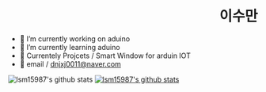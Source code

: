 <h1 align="right"> 이수만 </h1>

- 🔭 I’m currently working on aduino
- 🌱 I’m currently learning aduino
- 👯 Currentely Projcets / Smart Window for arduin IOT 
- 💬 email / dnjxj0011@naver.com

![lsm15987's github stats](https://github-readme-stats.vercel.app/api?username=lsm15987&show_icons=true)
[![lsm15987's github stats](https://github-readme-stats.vercel.app/api/top-langs/?username=lsm15987&show_icons=true&hide_border=true&title_color=004386&icon_color=004386&layout=compact)](https://github.com/lsm15987)

<!--
**lsm15987/lsm15987** is a ✨ _special_ ✨ repository because its `README.md` (this file) appears on your GitHub profile.

Here are some ideas to get you started:

- 🔭 I’m currently working on ...
- 🌱 I’m currently learning ...
- 👯 I’m looking to collaborate on ...
- 🤔 I’m looking for help with ...
- 💬 Ask me about ...
- 📫 How to reach me: ...
- 😄 Pronouns: ...
- ⚡ Fun fact: ...
-->
